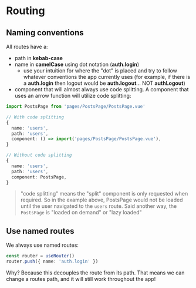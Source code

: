 # Routing
## Naming conventions
All routes have a:
- path in **kebab-case**
- name in **camelCase** using dot notation (**auth.login**)
  - use your intuition for where the "dot" is placed and try to follow whatever conventions the app currently uses (for example, if there is a **auth.login** then logout would be **auth.logout**... NOT **authLogout**)
- component that will almost always use code splitting. A component that uses an arrow function will utilize code splitting:
```ts
import PostsPage from 'pages/PostsPage/PostsPage.vue'

// With code splitting
{
  name: 'users',
  path: 'users',
  component: () => import('pages/PostsPage/PostsPage.vue'),
}

// Without code splitting
{
  name: 'users',
  path: 'users',
  component: PostsPage,
}
```

> "code splitting" means the "split" component is only requested when required. So in the example above, PostsPage would not be loaded until the user navigated to the `users` route. Said another way, the `PostsPage` is "loaded on demand" or "lazy loaded"

## Use named routes
We always use named routes:
```ts
const router = useRouter()
router.push({ name: 'auth.login' })
```

Why? Because this decouples the route from its path. That means we can change a routes path, and it will still work throughout the app!